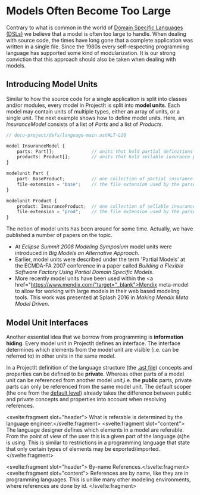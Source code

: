 <script>
    import Note from "../../lib/notes/Note.svelte";
</script>

# Models Often Become Too Large

Contrary to what is common in the world of <a href="https://en.wikipedia.org/wiki/Domain-specific*language" target="_blank">Domain Specific Languages (DSLs)</a>
we believe that a model
is often too large to handle. When dealing with source code, the times have long gone that a complete
application was written in a single file. Since the 1980s every self-respecting programming language has supported some kind of modularization.
It is our strong conviction that this approach should also be taken when dealing with models.

## Introducing Model Units
Similar to how the source code for a single application is split into classes and/or modules, every model in ProjectIt is split
into **model units**. Each model may contain units of multiple types, either an array of units, or a single unit. The next example
shows how to define model units. Here, 
an *InsuranceModel* consists of a list of *Parts* and a list of *Products*.

```ts
// docu-project/defs/language-main.ast#L7-L20

model InsuranceModel {
    parts: Part[];              // units that hold partial definitions of insurance products
    products: Product[];        // units that hold sellable insurance products
}

modelunit Part {
    part: BaseProduct;          // one collection of partial insurance products
    file-extension = "base";    // the file extension used by the parser
}

modelunit Product {
    product: InsuranceProduct;  // one collection of sellable insurance products
    file-extension = "prod";    // the file extension used by the parser
}
```

The notion of model units has been around for some time. Actually, we have 
published a number of papers on the topic.
* At *Eclipse Summit 2008 Modeling Symposium* model units were introduced in _Big Models 
  an Alternative Approach_.
* Earlier, model units were described under the term 'Partial Models' at the ECMDA-FA 2007 conference 
  in a paper called _Building a Flexible Software Factory Using Partial Domain Specific Models_.
* More recently model units have been used within the 
  <a href="https://www.mendix.com/"target="_blank">Mendix</a> meta-model to allow for working with large models
  in their web based modeling tools. This work was presented at Splash 2016 in _Making Mendix Meta Model Driven_.

## <a name="public"></a> Model Unit Interfaces
Another essential idea that we borrow from programming is **information hiding**.
Every model unit in ProjectIt defines an interface.
The interface determines which elements from the model unit are visible (i.e. can be referred to) 
in other units in the same model.

In a ProjectIt definition of the language structure (the [.ast file](/010_Intro/040_A_Language_in_Five_Parts)) 
concepts and properties can be defined to be **private**.
Whereas other parts of a model unit can be referenced from another model unit,i.e. the **public** parts, private parts can only be referenced from
the same model unit.
The default scoper (the one from the [default level](/010_Intro/050_Three_Levels_of_Customization#level1))
already takes
the difference between public and private concepts and properties into account when resolving references.

<Note><svelte:fragment slot="header"> What is referable is determined by the language engineer.</svelte:fragment>
<svelte:fragment slot="content">
The language designer defines which elements in a model are referable.
From the point of view of the user this is a given part of the language (s)he is using.
This is similar to restrictions in a programming language that state that only certain 
types of elements may be exported/imported.
</svelte:fragment></Note>

<Note><svelte:fragment slot="header"> By-name References.</svelte:fragment><svelte:fragment slot="content">
References are by name, like they are in programming languages.
This is unlike many other modeling environments, where references are done by id.
</svelte:fragment></Note>
